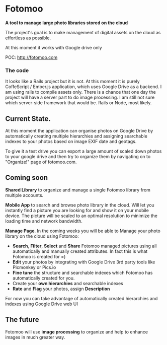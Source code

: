 # Fotomoo

**A tool to manage large photo libraries stored on the cloud**

The project's goal is to make management of digital assets on the cloud as effortless as possible.

At this moment it works with Google drive only

POC: http://fotomoo.com

### The code

It looks like a Rails project but it is not. At this moment it is purely CoffeScript / Ember.js application, 
which uses Google Drive as a backend. I am using rails to compile assets only. There is a 
chance that one day the project will have a server part to
do image processing. I am still not sure which server-side framework that would be. Rails or Node, most likely.

## Current State.

At this moment the application can organise photos on Google Drive by automatically creating 
multiple hierarchies and assigning searchable indexes to your photos based on image EXIF date and geotags.

To give it a test drive you can export a large amount of scaled down photos to your google drive 
and then try to organize them by navigating on to "Organize!" page of fotomoo.com.


## Coming soon

__Shared Library__ to organize and manage a single Fotomoo library from multiple accounts.

__Mobile App__ to search and browse photo library in the cloud. Will let you instantly find a
picture you are looking for and show it on your mobile device. The picture will be scaled to an
optimal resolution to minimize the loading time and network bandwidth.

__Manage Page__. In the coming weeks you will be able to Manage your photo library on the cloud using Fotomoo:

  * __Search__, __Filter__, __Select__ and __Share__ Fotomoo
managed pictures using all automatically and manually created attributes. In fact
this is what Fotomoo is created for =)
  * __Edit__ your photos by integrating with Google Drive 3rd party tools like Picmonkey or Pics.io
  * __Fine tune__ the structure and searchable indexes which Fotomoo has automatically created for you.
  * Create your __own hierarchies__ and searchable indexes
  * __Rate__ and __Flag__ your photos, assign __Description__

For now you can take advantage of automatically created hierarchies and indexes using Google Drive web UI

## The future

Fotomoo will use __image processing__ to organize and help to enhance images in much greater way.
